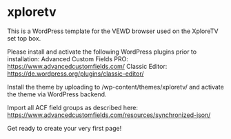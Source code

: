 # xploretv
This is a WordPress template for the VEWD browser used on the XploreTV set top box.

Please install and activate the following WordPress plugins prior to installation:
Advanced Custom Fields PRO: https://www.advancedcustomfields.com/
Classic Editor: https://de.wordpress.org/plugins/classic-editor/

Install the theme by uploading to /wp-content/themes/xploretv/ and activate the theme via WordPress backend.

Import all ACF field groups as described here: https://www.advancedcustomfields.com/resources/synchronized-json/

Get ready to create your very first page!
